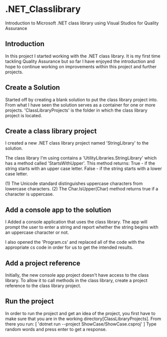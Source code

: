# .NET_Classlibrary
Introduction to Microsoft .NET class library using Visual Studios for Quality Assurance  

## Introduction

In this project I started working with the .NET class library. It is my first time tackling Quality Assurance but so far I have enjoyed the introduction and hope to continue working on improvements within this project and further projects.

## Create a Solution

Started off by creating a blank solution to put the class library project into. From what I have seen the solution serves as a container for one or more projects. 'ClassLibraryProjects' is the folder in which the class library project is located.

## Create a class library project

I created a new .NET class library project named 'StringLibrary' to the solution.

The class library I'm using contains a 'UtilityLibraries.StringLibrary' which has a method called 'StartsWithUpper'.
This method returns:
                    True - if the string starts with an upper case letter.
                    False - if the string starts with a lower case letter.

(1) The Unicode standard distinguishes uppercase characters from    lowercase characters.
(2) The Char.IsUpper(Char) method returns true if a character is uppercase.

## Add a console app to the solution

I Added a console application that uses the class library. The app will prompt the user to enter a string and report whether the string begins with an uppercase character or not.

I also opened the 'Program.cs' and replaced all of the code with the appropriate cs code in order for us to get the intended results.

## Add a project reference

Initially, the new console app project doesn't have access to the class library. To allow it to call methods in the class library, create a project reference to the class library project.

## Run the project

In order to run the project and get an idea of the project, you first have to make sure that you are in the working directory[ClassLibraryProjects]. 
From there you run: [ 'dotnet run --project ShowCase/ShowCase.csproj' ]
Type random words and press enter to get a response.